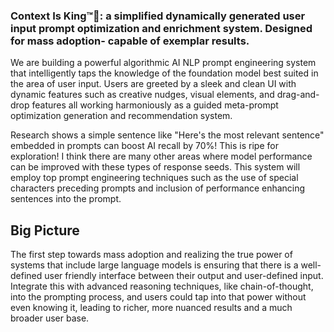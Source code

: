 ### Context Is King™️👑: a simplified dynamically generated user input prompt optimization and enrichment system. Designed for mass adoption- capable of exemplar results. 

We are building a powerful algorithmic AI NLP prompt engineering system that intelligently taps the knowledge of the foundation model best suited in the area of user input. Users are greeted by a sleek and clean UI with dynamic features such as creative nudges, visual elements, and drag-and-drop features all working harmoniously as a guided meta-prompt optimization generation and recommendation system. 

Research shows a simple sentence like "Here's the most relevant sentence" embedded in prompts can boost AI recall by 70%! This is ripe for exploration! I think there are many other areas where model performance can be improved with these types of response seeds. This system will employ top prompt engineering techniques such as the use of special characters preceding prompts and inclusion of performance enhancing sentences into the prompt. 

## Big Picture

The first step towards mass adoption and realizing the true power of systems that include large language models is ensuring that there is a well-defined user friendly interface between their output and user-defined input. Integrate this with advanced reasoning techniques, like chain-of-thought, into the prompting process, and users could tap into that power without even knowing it, leading to richer, more nuanced results and a much broader user base. 


<!--
**Xtact/xtact** is a ✨ _special_ ✨ repository because its `README.md` (this file) appears on your GitHub profile.

Here are some ideas to get you started:

- 🔭 I’m currently working on ...
- 🌱 I’m currently learning ...
- 👯 I’m looking to collaborate on ...
- 🤔 I’m looking for help with ...
- 💬 Ask me about ...
- 📫 How to reach me: ...
- 😄 Pronouns: ...
- ⚡ Fun fact: ...
-->
